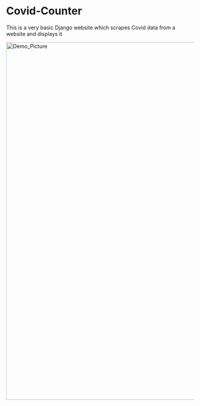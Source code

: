 # Covid-Counter
This is a very basic Django website which scrapes Covid data from a website and displays it

<img width="958" alt="Demo_Picture" src="https://user-images.githubusercontent.com/73430464/120505751-e65fdf00-c3e2-11eb-8723-8cdf9582d8ca.PNG">

